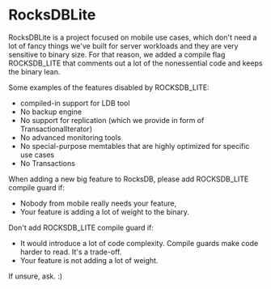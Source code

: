 # RocksDBLite

RocksDBLite is a project focused on mobile use cases, which don't need a lot of fancy things we've built for server workloads and they are very sensitive to binary size. For that reason, we added a compile flag ROCKSDB_LITE that comments out a lot of the nonessential code and keeps the binary lean.

Some examples of the features disabled by ROCKSDB_LITE:
* compiled-in support for LDB tool
* No backup engine
* No support for replication (which we provide in form of TransactionalIterator)
* No advanced monitoring tools
* No special-purpose memtables that are highly optimized for specific use cases
* No Transactions

When adding a new big feature to RocksDB, please add ROCKSDB_LITE compile guard if:
* Nobody from mobile really needs your feature,
* Your feature is adding a lot of weight to the binary.

Don't add ROCKSDB_LITE compile guard if:
* It would introduce a lot of code complexity. Compile guards make code harder to read. It's a trade-off.
* Your feature is not adding a lot of weight.

If unsure, ask. :)
